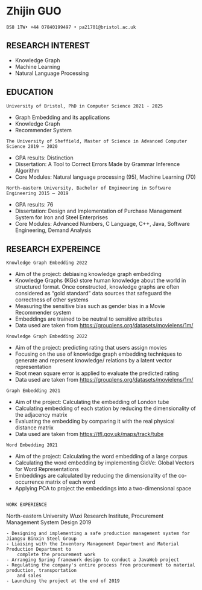 
# Zhijin GUO

```
BS8 1TW• +44 07840199497 • pa21701@bristol.ac.uk
```
## RESEARCH INTEREST

- Knowledge Graph
- Machine Learning
- Natural Language Processing

## EDUCATION

```
University of Bristol, PhD in Computer Science 2021 - 2025
```
- Graph Embedding and its applications
- Knowledge Graph
- Recommender System

```
The University of Sheffield, Master of Science in Advanced Computer Science 2019 – 2020
```
- GPA results: Distinction
- Dissertation: A Tool to Correct Errors Made by Grammar Inference Algorithm
- Core Modules: Natural language processing (95), Machine Learning (70)

```
North-eastern University, Bachelor of Engineering in Software Engineering 2015 – 2019
```
- GPA results: 76
- Dissertation: Design and Implementation of Purchase Management System for Iron and Steel
    Enterprises
- Core Modules: Advanced Numbers, C Language, C++, Java, Software Engineering, Demand Analysis

## RESEARCH EXPEREINCE

```
Knowledge Graph Embedding 2022
```
- Aim of the project: debiasing knowledge graph embedding
- Knowledge Graphs (KGs) store human knowledge about the world in structured format. Once
    constructed, knowledge graphs are often considered as “gold standard” data sources that
    safeguard the correctness of other systems
- Measuring the sensitive bias such as gender bias in a Movie Recommender system
- Embeddings are trained to be neutral to sensitive attributes
- Data used are taken from https://grouplens.org/datasets/movielens/1m/

```
Knowledge Graph Embedding 2022
```
- Aim of the project: predicting rating that users assign movies
- Focusing on the use of knowledge graph embedding techniques to generate and represent
    knowledge/ relations by a latent vector representation
- Root mean square error is applied to evaluate the predicted rating
- Data used are taken from https://grouplens.org/datasets/movielens/1m/

```
Graph Embedding 2021
```
- Aim of the project: Calculating the embedding of London tube
- Calculating embedding of each station by reducing the dimensionality of the adjacency matrix
- Evaluating the embedding by comparing it with the real physical distance matrix
- Data used are taken from https://tfl.gov.uk/maps/track/tube

```
Word Embedding 2021
```
- Aim of the project: Calculating the word embedding of a large corpus
- Calculating the word embedding by implementing GloVe: Global Vectors for Word Representations
- Embeddings are calculated by reducing the dimensionality of the co-occurrence matrix of each
    word
- Applying PCA to project the embeddings into a two-dimensional space

```

WORK EXPERIENCE

```
North-eastern University Wuxi Research Institute, Procurement Management System Design 2019
```
- Designing and implementing a safe production management system for Jiangsu Binxin Steel Group
- Liaising with the Inventory Management Department and Material Production Department to
    complete the procurement work
- Arranging Spring framework design to conduct a JavaWeb project
- Regulating the company's entire process from procurement to material production, transportation
    and sales
- Launching the project at the end of 2019

```

